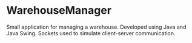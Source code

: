 # WarehouseManager
Small application for managing a warehouse.
Developed using Java and Java Swing. 
Sockets used to simulate client-server communication. 
